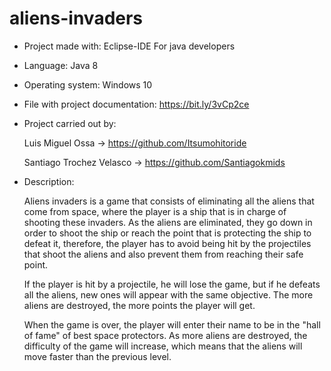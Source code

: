 # aliens-invaders

* Project made with: Eclipse-IDE For java developers

* Language: Java 8

* Operating system: Windows 10

* File with project documentation: https://bit.ly/3vCp2ce

* Project carried out by: 

  Luis Miguel Ossa -> https://github.com/Itsumohitoride

  Santiago Trochez Velasco -> https://github.com/Santiagokmids

* Description:

  Aliens invaders is a game that consists of eliminating all the aliens that come from space, where the player is a ship that is in charge of shooting these invaders.
  As the aliens are eliminated, they go down in order to shoot the ship or reach the point that is protecting the ship to defeat it, therefore, the player has to avoid being hit     by the projectiles that shoot the aliens and also prevent them from reaching their safe point.

  If the player is hit by a projectile, he will lose the game, but if he defeats all the aliens, new ones will appear with the same objective.
  The more aliens are destroyed, the more points the player will get.

  When the game is over, the player will enter their name to be in the "hall of fame" of best space protectors.
  As more aliens are destroyed, the difficulty of the game will increase, which means that the aliens will move faster than the previous level. 

